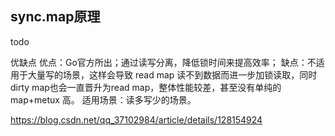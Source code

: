 ## sync.map原理



todo



优缺点
优点：Go官方所出；通过读写分离，降低锁时间来提高效率；
缺点：不适用于大量写的场景，这样会导致 read map 读不到数据而进一步加锁读取，同时dirty map也会一直晋升为read map，整体性能较差，甚至没有单纯的 map+metux 高。
适用场景：读多写少的场景。



https://blog.csdn.net/qq_37102984/article/details/128154924